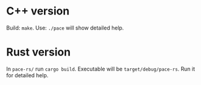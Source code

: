 # C++ version

Build: `make`.
Use: `./pace` will show detailed help.

# Rust version

In `pace-rs/` run `cargo build`. Executable will be `target/debug/pace-rs`.
Run it for detailed help.

